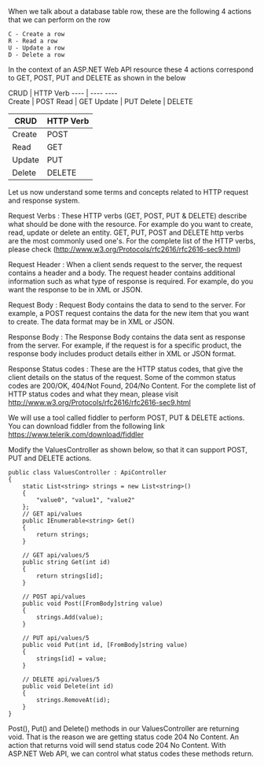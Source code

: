 When we talk about a database table row, these are the following 4 actions that we can perform on the row

    C - Create a row
    R - Read a row
    U - Update a row
    D - Delete a row

In the context of an ASP.NET Web API resource these 4 actions correspond to GET, POST, PUT and DELETE as 
shown in the below
    
   CRUD | HTTP Verb
   ---- | ---- ----  
   Create | POST
   Read | GET
   Update | PUT
   Delete | DELETE
    
CRUD | HTTP Verb
------------ | -------------
Create | POST
Read | GET
Update | PUT
Delete | DELETE
    
Let us now understand some terms and concepts related to HTTP request and response system.

Request Verbs : These HTTP verbs (GET, POST, PUT & DELETE) describe what should be done with the resource. 
For example do you want to create, read, update or delete an entity. GET, PUT, POST and DELETE http verbs 
are the most commonly used one's. For the complete list of the HTTP verbs,
please check (http://www.w3.org/Protocols/rfc2616/rfc2616-sec9.html)

Request Header : When a client sends request to the server, the request contains a header and a body. 
The request header contains additional information such as what type of response is required. For example, 
do you want the response to be in XML or JSON.

Request Body : Request Body contains the data to send to the server. For example, a POST request contains 
the data for the new item that you want to create. The data format may be in XML or JSON.

Response Body : The Response Body contains the data sent as response from the server. For example, 
if the request is for a specific product, the response body includes product details either in XML or JSON format.


Response Status codes : These are the HTTP status codes, that give the client details on the status of the request. 
Some of the common status codes are 200/OK, 404/Not Found, 204/No Content. For the complete list of HTTP status 
codes and what they mean, please visit http://www.w3.org/Protocols/rfc2616/rfc2616-sec9.html

We will use a tool called fiddler to perform POST, PUT & DELETE actions. You can download fiddler from the 
following link
https://www.telerik.com/download/fiddler

Modify the ValuesController as shown below, so that it can support POST, PUT and DELETE actions.

    public class ValuesController : ApiController
    {
        static List<string> strings = new List<string>()
        {
            "value0", "value1", "value2"
        };
        // GET api/values
        public IEnumerable<string> Get()
        {
            return strings;
        }

        // GET api/values/5
        public string Get(int id)
        {
            return strings[id];
        }

        // POST api/values
        public void Post([FromBody]string value)
        {
            strings.Add(value);
        }

        // PUT api/values/5
        public void Put(int id, [FromBody]string value)
        {
            strings[id] = value;
        }

        // DELETE api/values/5
        public void Delete(int id)
        {
            strings.RemoveAt(id);
        }
    }

Post(), Put() and Delete() methods in our ValuesController are returning void. 
That is the reason we are getting status code 204 No Content. 
An action that returns void will send status code 204 No Content. 
With ASP.NET Web API, we can control what status codes these methods return.
